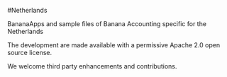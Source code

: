 #Netherlands

BananaApps and sample files of Banana Accounting specific for the Netherlands

The development are made available with a permissive Apache 2.0 open source license.

We welcome third party enhancements and contributions.

